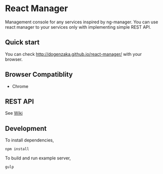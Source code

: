 # React Manager

Management console for any services inspired by ng-manager. You can use react manager to your services only with implementing simple REST API.

## Quick start

You can check http://dogenzaka.github.io/react-manager/ with your browser.

## Browser Compatiblity

- Chrome

## REST API

See [Wiki](https://github.com/dogenzaka/react-manager/wiki/rest-api)


## Development

To install dependencies,

```
npm install
```

To build and run example server,

```
gulp
```

